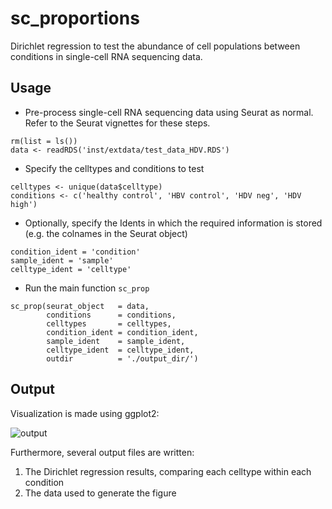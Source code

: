 # sc_proportions

Dirichlet regression to test the abundance of cell populations between conditions in single-cell RNA sequencing data.

## Usage

- Pre-process single-cell RNA sequencing data using Seurat as normal. Refer to the Seurat vignettes for these steps. 
```
rm(list = ls())
data <- readRDS('inst/extdata/test_data_HDV.RDS')
```

- Specify the celltypes and conditions to test

```
celltypes <- unique(data$celltype)
conditions <- c('healthy control', 'HBV control', 'HDV neg', 'HDV high')
```
- Optionally, specify the Idents in which the required information is stored (e.g. the colnames in the Seurat object)
```
condition_ident = 'condition'
sample_ident = 'sample'
celltype_ident = 'celltype'
```

- Run the main function `sc_prop`
```
sc_prop(seurat_object   = data,
        conditions      = conditions,
        celltypes       = celltypes,
        condition_ident = condition_ident,
        sample_ident    = sample_ident,
        celltype_ident  = celltype_ident,
        outdir          = './output_dir/')
```

## Output

Visualization is made using ggplot2:

![output](https://github.com/MZoodsma/sc_proportions/blob/61c706fb35d36a82d33d62df443a679f049b5f35/inst/images/dirichlet.png)

Furthermore, several output files are written:
1. The Dirichlet regression results, comparing each celltype within each condition
2. The data used to generate the figure
